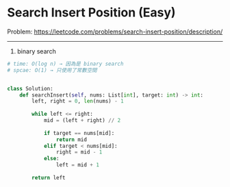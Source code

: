 Search Insert Position (Easy)
===

Problem: https://leetcode.com/problems/search-insert-position/description/

---

1. binary search
```python
# time: O(log n) → 因為是 binary search
# spcae: O(1) → 只使用了常數空間


class Solution:
    def searchInsert(self, nums: List[int], target: int) -> int:
        left, right = 0, len(nums) - 1
        
        while left <= right:
            mid = (left + right) // 2
            
            if target == nums[mid]:
                return mid
            elif target < nums[mid]:
                right = mid - 1
            else:
                left = mid + 1
        
        return left
```
